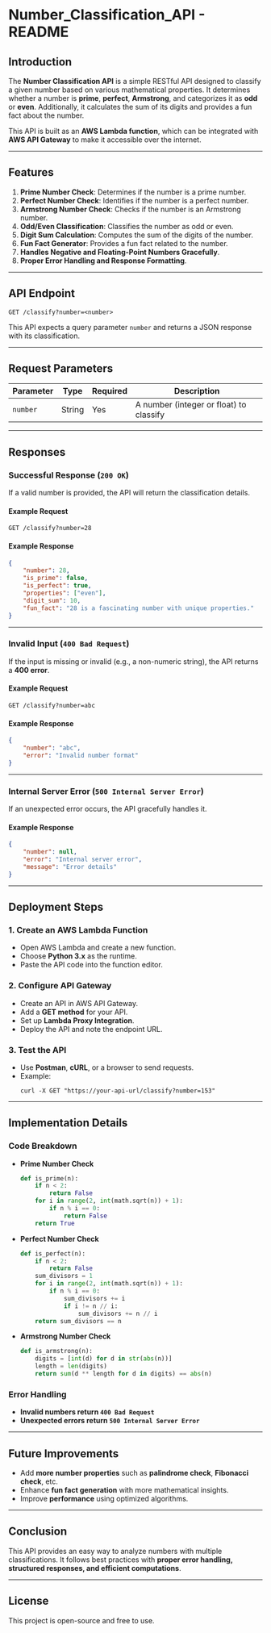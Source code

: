 # **Number_Classification_API - README**

## **Introduction**
The **Number Classification API** is a simple RESTful API designed to classify a given number based on various mathematical properties. It determines whether a number is **prime**, **perfect**, **Armstrong**, and categorizes it as **odd** or **even**. Additionally, it calculates the sum of its digits and provides a fun fact about the number.

This API is built as an **AWS Lambda function**, which can be integrated with **AWS API Gateway** to make it accessible over the internet.

---

## **Features**
1. **Prime Number Check**: Determines if the number is a prime number.
2. **Perfect Number Check**: Identifies if the number is a perfect number.
3. **Armstrong Number Check**: Checks if the number is an Armstrong number.
4. **Odd/Even Classification**: Classifies the number as odd or even.
5. **Digit Sum Calculation**: Computes the sum of the digits of the number.
6. **Fun Fact Generator**: Provides a fun fact related to the number.
7. **Handles Negative and Floating-Point Numbers Gracefully**.
8. **Proper Error Handling and Response Formatting**.

---

## **API Endpoint**
```
GET /classify?number=<number>
```
This API expects a query parameter `number` and returns a JSON response with its classification.

---

## **Request Parameters**
| Parameter | Type | Required | Description |
|-----------|------|----------|-------------|
| `number`  | String | Yes | A number (integer or float) to classify |

---

## **Responses**
###  **Successful Response (`200 OK`)**
If a valid number is provided, the API will return the classification details.

#### **Example Request**
```
GET /classify?number=28
```

#### **Example Response**
```json
{
    "number": 28,
    "is_prime": false,
    "is_perfect": true,
    "properties": ["even"],
    "digit_sum": 10,
    "fun_fact": "28 is a fascinating number with unique properties."
}
```

---

###  **Invalid Input (`400 Bad Request`)**
If the input is missing or invalid (e.g., a non-numeric string), the API returns a **400 error**.

#### **Example Request**
```
GET /classify?number=abc
```

#### **Example Response**
```json
{
    "number": "abc",
    "error": "Invalid number format"
}
```

---

### **Internal Server Error (`500 Internal Server Error`)**
If an unexpected error occurs, the API gracefully handles it.

#### **Example Response**
```json
{
    "number": null,
    "error": "Internal server error",
    "message": "Error details"
}
```

---

## **Deployment Steps**
### **1. Create an AWS Lambda Function**
- Open AWS Lambda and create a new function.
- Choose **Python 3.x** as the runtime.
- Paste the API code into the function editor.

### **2. Configure API Gateway**
- Create an API in AWS API Gateway.
- Add a **GET method** for your API.
- Set up **Lambda Proxy Integration**.
- Deploy the API and note the endpoint URL.

### **3. Test the API**
- Use **Postman**, **cURL**, or a browser to send requests.
- Example:  
  ```
  curl -X GET "https://your-api-url/classify?number=153"
  ```

---

## **Implementation Details**
### **Code Breakdown**
- **Prime Number Check**  
  ```python
  def is_prime(n):
      if n < 2:
          return False
      for i in range(2, int(math.sqrt(n)) + 1):
          if n % i == 0:
              return False
      return True
  ```
- **Perfect Number Check**  
  ```python
  def is_perfect(n):
      if n < 2:
          return False
      sum_divisors = 1
      for i in range(2, int(math.sqrt(n)) + 1):
          if n % i == 0:
              sum_divisors += i
              if i != n // i:
                  sum_divisors += n // i
      return sum_divisors == n
  ```
- **Armstrong Number Check**  
  ```python
  def is_armstrong(n):
      digits = [int(d) for d in str(abs(n))]
      length = len(digits)
      return sum(d ** length for d in digits) == abs(n)
  ```

### **Error Handling**
- **Invalid numbers return `400 Bad Request`**  
- **Unexpected errors return `500 Internal Server Error`**  

---

## **Future Improvements**
- Add **more number properties** such as **palindrome check**, **Fibonacci check**, etc.
- Enhance **fun fact generation** with more mathematical insights.
- Improve **performance** using optimized algorithms.

---

## **Conclusion**
This API provides an easy way to analyze numbers with multiple classifications. It follows best practices with **proper error handling, structured responses, and efficient computations**.

---

## **License**
This project is open-source and free to use. 
